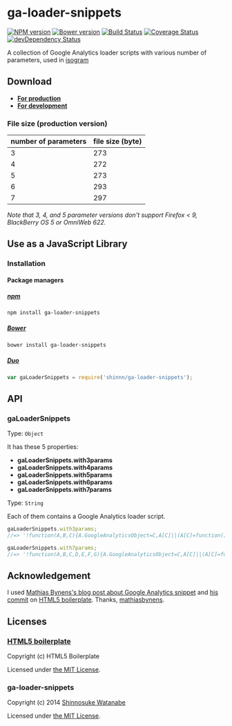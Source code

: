 # ga-loader-snippets

[![NPM version](https://badge.fury.io/js/ga-loader-snippets.svg)](https://www.npmjs.org/package/ga-loader-snippets)
[![Bower version](https://badge.fury.io/bo/ga-loader-snippets.svg)](https://github.com/shinnn/ga-loader-snippets/releases)
[![Build Status](https://travis-ci.org/shinnn/ga-loader-snippets.svg?branch=master)](https://travis-ci.org/shinnn/ga-loader-snippets)
[![Coverage Status](https://img.shields.io/coveralls/shinnn/ga-loader-snippets.svg)](https://coveralls.io/r/shinnn/ga-loader-snippets)
[![devDependency Status](https://david-dm.org/shinnn/ga-loader-snippets/dev-status.svg)](https://david-dm.org/shinnn/ga-loader-snippets#info=devDependencies)

A collection of Google Analytics loader scripts with various number of parameters, used in [isogram](https://github.com/shinnn/isogram)

## Download

* [**For production**](https://github.com/shinnn/ga-loader-snippets/tree/master/snippets-production)
* [**For development**](https://github.com/shinnn/ga-loader-snippets/tree/master/snippets-development)

### File size (production version)

| number of parameters | file size (byte) |
| --- | --- |
| 3 | 273 |
| 4 | 272 |
| 5 | 273 |
| 6 | 293 |
| 7 | 297 |

*Note that 3, 4, and 5 parameter versions don't support Firefox < 9, BlackBerry OS 5 or  OmniWeb 622.*

## Use as a JavaScript Library

### Installation

#### Package managers

##### [npm](https://www.npmjs.org/)

```sh
npm install ga-loader-snippets
```

##### [Bower](http://bower.io/)

```sh
bower install ga-loader-snippets
```

##### [Duo](http://duojs.org/)

```javascript
var gaLoaderSnippets = require('shinnn/ga-loader-snippets');
```

## API

### gaLoaderSnippets

Type: `Object`

It has these 5 properties:

* **gaLoaderSnippets.with3params**
* **gaLoaderSnippets.with4params**
* **gaLoaderSnippets.with5params**
* **gaLoaderSnippets.with6params**
* **gaLoaderSnippets.with7params**

Type: `String`

Each of them contains a Google Analytics loader script.

```javascript
gaLoaderSnippets.with3params;
//=> '!function(A,B,C){A.GoogleAnalyticsObject=C,A[C]||(A[C]=function(){\n(A[C].q=A[C].q||[]).push(arguments)}),A[C].l=+new Date;var s=B.createElement("script"),\ne=B.scripts[0];s.src="//www.google-analytics.com/analytics.js",\ne.parentNode.insertBefore(s,e)}(window,document,"ga");'

gaLoaderSnippets.with7params;
//=> '!function(A,B,C,D,E,F,G){A.GoogleAnalyticsObject=C,A[C]||(A[C]=function(){\n(A[C].q=A[C].q||[]).push(arguments)}),A[C].l=+new Date,F=B.createElement(D),\nG=B.getElementsByTagName(D)[0],F.src=E,G.parentNode.insertBefore(F,G)}\n(window,document,"ga","script","//www.google-analytics.com/analytics.js");'
```

## Acknowledgement

I used [Mathias Bynens's blog post about Google Analytics snippet](https://mathiasbynens.be/notes/async-analytics-snippet) and [his commit](https://github.com/h5bp/html5-boilerplate/commit/48d49e96d6db282eb9686d31ebbc5cbbbdd4d966) on [HTML5 boilerplate](https://github.com/h5bp/html5-boilerplate). Thanks, [mathiasbynens](https://github.com/mathiasbynens).

## Licenses

### [HTML5 boilerplate](http://html5boilerplate.com/)

Copyright (c) HTML5 Boilerplate

Licensed under [the MIT License](https://github.com/h5bp/html5-boilerplate/blob/master/LICENSE.md).

### ga-loader-snippets

Copyright (c) 2014 [Shinnosuke Watanabe](https://github.com/shinnn)

Licensed under [the MIT License](./LICENSES.md#ga-loader-snippets).
